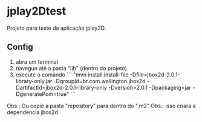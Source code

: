 # jplay2Dtest
Projeto para teste da aplicação jplay2D.

## Config
1. abra um terminal
2. navegue até a pasta "lib" (dentro do projeto)
3. execute o comando 
´´´
"mvn install:install-file -Dfile=jbox2d-2.0.1-library-only.jar -DgroupId=br.com.wellington.jbox2d -DartifactId=jbox2d-2.0.1-library-only -Dversion=2.0.1 -Dpackaging=jar -DgeneratePom=true"
´´´

Obs.: Ou copie a pasta "repository" para dentro do ".m2"
Obs.: isso criará a dependencia jbox2d
